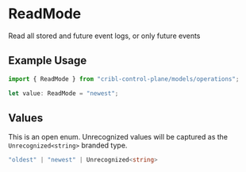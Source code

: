 # ReadMode

Read all stored and future event logs, or only future events

## Example Usage

```typescript
import { ReadMode } from "cribl-control-plane/models/operations";

let value: ReadMode = "newest";
```

## Values

This is an open enum. Unrecognized values will be captured as the `Unrecognized<string>` branded type.

```typescript
"oldest" | "newest" | Unrecognized<string>
```